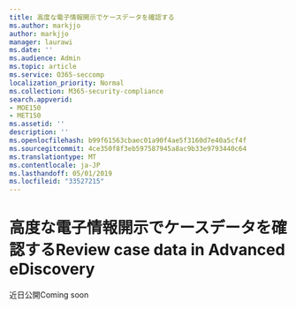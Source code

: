 ```yaml
---
title: 高度な電子情報開示でケースデータを確認する
ms.author: markjjo
author: markjjo
manager: laurawi
ms.date: ''
ms.audience: Admin
ms.topic: article
ms.service: O365-seccomp
localization_priority: Normal
ms.collection: M365-security-compliance
search.appverid:
- MOE150
- MET150
ms.assetid: ''
description: ''
ms.openlocfilehash: b99f61563cbaec01a90f4ae5f3160d7e40a5cf4f
ms.sourcegitcommit: 4ce350f8f3eb597587945a8ac9b33e9793440c64
ms.translationtype: MT
ms.contentlocale: ja-JP
ms.lasthandoff: 05/01/2019
ms.locfileid: "33527215"
---
```

# <a name="review-case-data-in-advanced-ediscovery"></a><span data-ttu-id="a451b-102">高度な電子情報開示でケースデータを確認する</span><span class="sxs-lookup"><span data-stu-id="a451b-102">Review case data in Advanced eDiscovery</span></span>


<span data-ttu-id="a451b-103">近日公開</span><span class="sxs-lookup"><span data-stu-id="a451b-103">Coming soon</span></span>